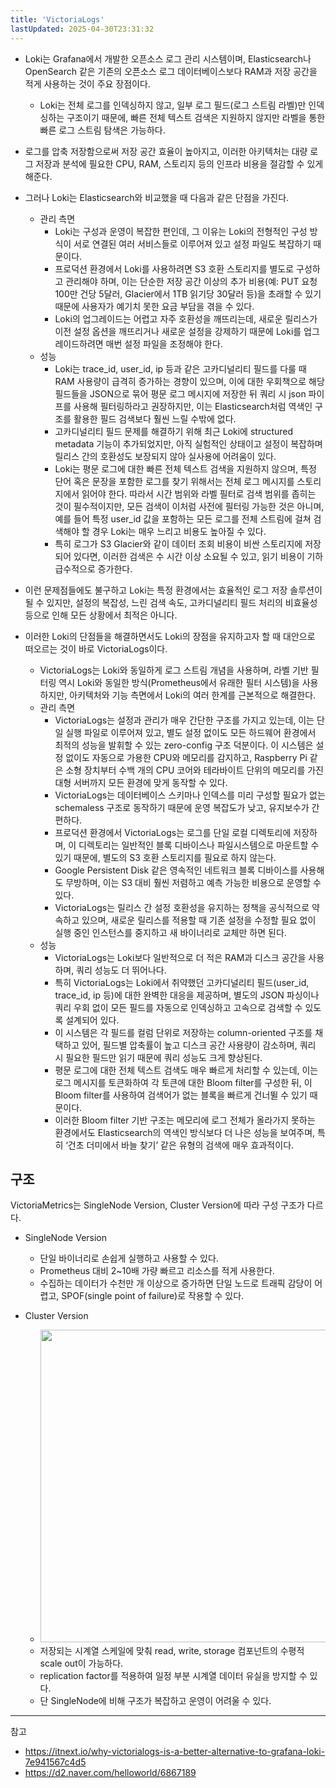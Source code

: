 ```yaml
---
title: 'VictoriaLogs'
lastUpdated: 2025-04-30T23:31:32
---
```


- Loki는 Grafana에서 개발한 오픈소스 로그 관리 시스템이며, Elasticsearch나 OpenSearch 같은 기존의 오픈소스 로그 데이터베이스보다 RAM과 저장 공간을 적게 사용하는 것이 주요 장점이다.
  - Loki는 전체 로그를 인덱싱하지 않고, 일부 로그 필드(로그 스트림 라벨)만 인덱싱하는 구조이기 때문에, 빠른 전체 텍스트 검색은 지원하지 않지만 라벨을 통한 빠른 로그 스트림 탐색은 가능하다.

- 로그를 압축 저장함으로써 저장 공간 효율이 높아지고, 이러한 아키텍처는 대량 로그 저장과 분석에 필요한 CPU, RAM, 스토리지 등의 인프라 비용을 절감할 수 있게 해준다.

- 그러나 Loki는 Elasticsearch와 비교했을 때 다음과 같은 단점을 가진다.
  - 관리 측면
    - Loki는 구성과 운영이 복잡한 편인데, 그 이유는 Loki의 전형적인 구성 방식이 서로 연결된 여러 서비스들로 이루어져 있고 설정 파일도 복잡하기 때문이다.
    - 프로덕션 환경에서 Loki를 사용하려면 S3 호환 스토리지를 별도로 구성하고 관리해야 하며, 이는 단순한 저장 공간 이상의 추가 비용(예: PUT 요청 100만 건당 5달러, Glacier에서 1TB 읽기당 30달러 등)을 초래할 수 있기 때문에 사용자가 예기치 못한 요금 부담을 겪을 수 있다.
    - Loki의 업그레이드는 어렵고 자주 호환성을 깨뜨리는데, 새로운 릴리스가 이전 설정 옵션을 깨뜨리거나 새로운 설정을 강제하기 때문에 Loki를 업그레이드하려면 매번 설정 파일을 조정해야 한다.
  - 성능
    - Loki는 trace_id, user_id, ip 등과 같은 고카디널리티 필드를 다룰 때 RAM 사용량이 급격히 증가하는 경향이 있으며, 이에 대한 우회책으로 해당 필드들을 JSON으로 묶어 평문 로그 메시지에 저장한 뒤 쿼리 시 json 파이프를 사용해 필터링하라고 권장하지만, 이는 Elasticsearch처럼 역색인 구조를 활용한 필드 검색보다 훨씬 느릴 수밖에 없다.
    - 고카디널리티 필드 문제를 해결하기 위해 최근 Loki에 structured metadata 기능이 추가되었지만, 아직 실험적인 상태이고 설정이 복잡하며 릴리스 간의 호환성도 보장되지 않아 실사용에 어려움이 있다.
    - Loki는 평문 로그에 대한 빠른 전체 텍스트 검색을 지원하지 않으며, 특정 단어 혹은 문장을 포함한 로그를 찾기 위해서는 전체 로그 메시지를 스토리지에서 읽어야 한다. 따라서 시간 범위와 라벨 필터로 검색 범위를 좁히는 것이 필수적이지만, 모든 검색이 이처럼 사전에 필터링 가능한 것은 아니며, 예를 들어 특정 user_id 값을 포함하는 모든 로그를 전체 스트림에 걸쳐 검색해야 할 경우 Loki는 매우 느리고 비용도 높아질 수 있다.
    - 특히 로그가 S3 Glacier와 같이 데이터 조회 비용이 비싼 스토리지에 저장되어 있다면, 이러한 검색은 수 시간 이상 소요될 수 있고, 읽기 비용이 기하급수적으로 증가한다.

- 이런 문제점들에도 불구하고 Loki는 특정 환경에서는 효율적인 로그 저장 솔루션이 될 수 있지만, 설정의 복잡성, 느린 검색 속도, 고카디널리티 필드 처리의 비효율성 등으로 인해 모든 상황에서 최적은 아니다.

- 이러한 Loki의 단점들을 해결하면서도 Loki의 장점을 유지하고자 할 때 대안으로 떠오르는 것이 바로 VictoriaLogs이다.
  - VictoriaLogs는 Loki와 동일하게 로그 스트림 개념을 사용하며, 라벨 기반 필터링 역시 Loki와 동일한 방식(Prometheus에서 유래한 필터 시스템)을 사용하지만, 아키텍처와 기능 측면에서 Loki의 여러 한계를 근본적으로 해결한다.
  - 관리 측면
    - VictoriaLogs는 설정과 관리가 매우 간단한 구조를 가지고 있는데, 이는 단일 실행 파일로 이루어져 있고, 별도 설정 없이도 모든 하드웨어 환경에서 최적의 성능을 발휘할 수 있는 zero-config 구조 덕분이다. 이 시스템은 설정 없이도 자동으로 가용한 CPU와 메모리를 감지하고, Raspberry Pi 같은 소형 장치부터 수백 개의 CPU 코어와 테라바이트 단위의 메모리를 가진 대형 서버까지 모든 환경에 맞게 동작할 수 있다.
    - VictoriaLogs는 데이터베이스 스키마나 인덱스를 미리 구성할 필요가 없는 schemaless 구조로 동작하기 때문에 운영 복잡도가 낮고, 유지보수가 간편하다.
    - 프로덕션 환경에서 VictoriaLogs는 로그를 단일 로컬 디렉토리에 저장하며, 이 디렉토리는 일반적인 블록 디바이스나 파일시스템으로 마운트할 수 있기 때문에, 별도의 S3 호환 스토리지를 필요로 하지 않는다.
    - Google Persistent Disk 같은 영속적인 네트워크 블록 디바이스를 사용해도 무방하며, 이는 S3 대비 훨씬 저렴하고 예측 가능한 비용으로 운영할 수 있다.
    - VictoriaLogs는 릴리스 간 설정 호환성을 유지하는 정책을 공식적으로 약속하고 있으며, 새로운 릴리스를 적용할 때 기존 설정을 수정할 필요 없이 실행 중인 인스턴스를 중지하고 새 바이너리로 교체만 하면 된다.
  - 성능
    - VictoriaLogs는 Loki보다 일반적으로 더 적은 RAM과 디스크 공간을 사용하며, 쿼리 성능도 더 뛰어나다.
    - 특히 VictoriaLogs는 Loki에서 취약했던 고카디널리티 필드(user_id, trace_id, ip 등)에 대한 완벽한 대응을 제공하며, 별도의 JSON 파싱이나 쿼리 우회 없이 모든 필드를 자동으로 인덱싱하고 고속으로 검색할 수 있도록 설계되어 있다.
    - 이 시스템은 각 필드를 컬럼 단위로 저장하는 column-oriented 구조를 채택하고 있어, 필드별 압축률이 높고 디스크 공간 사용량이 감소하며, 쿼리 시 필요한 필드만 읽기 때문에 쿼리 성능도 크게 향상된다.
    - 평문 로그에 대한 전체 텍스트 검색도 매우 빠르게 처리할 수 있는데, 이는 로그 메시지를 토큰화하여 각 토큰에 대한 Bloom filter를 구성한 뒤, 이 Bloom filter를 사용하여 검색어가 없는 블록을 빠르게 건너뛸 수 있기 때문이다.
    - 이러한 Bloom filter 기반 구조는 메모리에 로그 전체가 올라가지 못하는 환경에서도 Elasticsearch의 역색인 방식보다 더 나은 성능을 보여주며, 특히 ‘건초 더미에서 바늘 찾기’ 같은 유형의 검색에 매우 효과적이다.

## 구조

VictoriaMetrics는 SingleNode Version, Cluster Version에 따라 구성 구조가 다르다.

- SingleNode Version
  - 단일 바이너리로 손쉽게 실행하고 사용할 수 있다.
  - Prometheus 대비 2~10배 가량 빠르고 리소스를 적게 사용한다.
  - 수집하는 데이터가 수천만 개 이상으로 증가하면 단일 노드로 트래픽 감당이 어렵고, SPOF(single point of failure)로 작용할 수 있다.

- Cluster Version
  - <img height="500px" src="https://github.com/user-attachments/assets/76989649-17c1-4b81-8ef4-c58b8b052e18">
  - 저장되는 시계열 스케일에 맞춰 read, write, storage 컴포넌트의 수평적 scale out이 가능하다.
  - replication factor를 적용하여 일정 부분 시계열 데이터 유실을 방지할 수 있다.
  - 단 SingleNode에 비해 구조가 복잡하고 운영이 어려울 수 있다.

---
참고

- <https://itnext.io/why-victorialogs-is-a-better-alternative-to-grafana-loki-7e941567c4d5>
- <https://d2.naver.com/helloworld/6867189>
